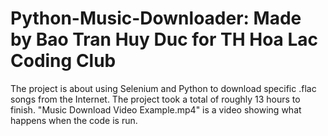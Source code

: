 # Python-Music-Downloader: Made by Bao Tran Huy Duc for TH Hoa Lac Coding Club
The project is about using Selenium and Python to download specific .flac songs from the Internet.
The project took a total of roughly 13 hours to finish.
"Music Download Video Example.mp4" is a video showing what happens when the code is run.
